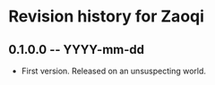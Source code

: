 # Revision history for Zaoqi

## 0.1.0.0 -- YYYY-mm-dd

* First version. Released on an unsuspecting world.
